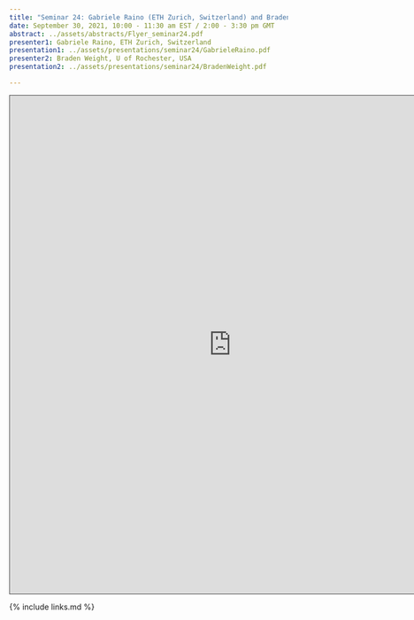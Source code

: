 ```yaml
---
title: "Seminar 24: Gabriele Raino (ETH Zurich, Switzerland) and Braden Weight (U of Rochester)"
date: September 30, 2021, 10:00 - 11:30 am EST / 2:00 - 3:30 pm GMT
abstract: ../assets/abstracts/Flyer_seminar24.pdf
presenter1: Gabriele Raino, ETH Zurich, Switzerland
presentation1: ../assets/presentations/seminar24/GabrieleRaino.pdf
presenter2: Braden Weight, U of Rochester, USA
presentation2: ../assets/presentations/seminar24/BradenWeight.pdf

---
```


<iframe src="https://ub.hosted.panopto.com/Panopto/Pages/Embed.aspx?id=168862ad-cd60-490f-898f-adb301046bbc
&autoplay=false&offerviewer=true&showtitle=true&showbrand=false&captions=false&interactivity=all" height="900" width="800"
 style="border: 1px solid #464646;" allowfullscreen allow="autoplay"></iframe>


{% include links.md %}


